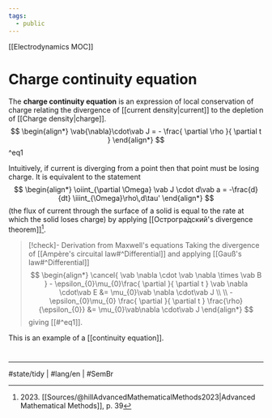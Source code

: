 ```yaml
---
tags:
  - public
---
```

[[Electrodynamics MOC]]
# Charge continuity equation
The **charge continuity equation** is an expression of local conservation of charge
relating the divergence of [[current density|current]] to the depletion of [[Charge density|charge]].
$$
\begin{align*}
\vab{\nabla}\cdot\vab J = - \frac{ \partial \rho }{ \partial t } 
\end{align*}
$$ 
^eq1

Intuitively, if current is diverging from a point then that point must be losing charge.
It is equivalent to the statement
$$
\begin{align*}
\oiint_{\partial \Omega} \vab J \cdot d\vab a = -\frac{d}{dt} \iiint_{\Omega}\rho\,d\tau'
\end{align*}
$$
(the flux of current through the surface of a solid is equal to the rate at which the solid loses charge) by applying [[Острогра́дский's divergence theorem]][^2023].

[^2023]: 2023\. [[Sources/@hillAdvancedMathematicalMethods2023|Advanced Mathematical Methods]], p. 39

> [!check]- Derivation from Maxwell's equations
> Taking the divergence of [[Ampère's circuital law#^Differential]] and applying [[Gauß's law#^Differential]]
> $$
> \begin{align*}
> \cancel{ \vab \nabla \cdot \vab \nabla \times \vab B } - \epsilon_{0}\mu_{0}\frac{ \partial }{ \partial t } \vab \nabla \cdot\vab E &= \mu_{0}\vab \nabla \cdot\vab J  \\ \\
> -\epsilon_{0}\mu_{0} \frac{ \partial }{ \partial t } \frac{\rho}{\epsilon_{0}} &= \mu_{0}\vab\nabla \cdot\vab J
> \end{align*}
> $$
> giving [[#^eq1]]. <span class="QED"/>

This is an example of a [[continuity equation]].

#
---
#state/tidy  | #lang/en | #SemBr

